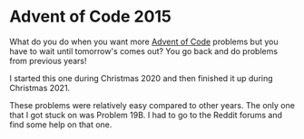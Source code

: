 # Advent of Code 2015

What do you do when you want more [Advent of Code](https://adventofcode.com) problems but you have to wait until tomorrow's comes out?  You go back and do problems from previous years!

I started this one during Christmas 2020 and then finished it up during Christmas 2021.

These problems were relatively easy compared to other years.  The only one that I got stuck on was Problem 19B.  I had to go to the Reddit forums and find some help on that one.
